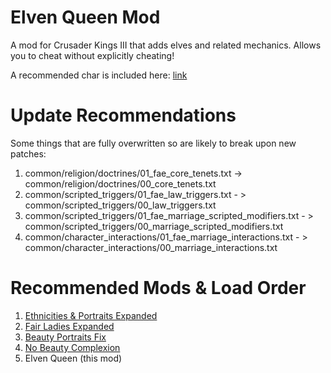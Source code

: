# Elven Queen Mod
A mod for Crusader Kings III that adds elves and related mechanics. Allows you to cheat without explicitly cheating!

A recommended char is included here: [link](/customCharAndCOA/customCharDNA.txt)

# Update Recommendations
Some things that are fully overwritten so are likely to break upon new patches:
1. common/religion/doctrines/01_fae_core_tenets.txt -> common/religion/doctrines/00_core_tenets.txt
2. common/scripted_triggers/01_fae_law_triggers.txt - > common/scripted_triggers/00_law_triggers.txt
3. common/scripted_triggers/01_fae_marriage_scripted_modifiers.txt - > common/scripted_triggers/00_marriage_scripted_modifiers.txt
4. common/character_interactions/01_fae_marriage_interactions.txt - > common/character_interactions/00_marriage_interactions.txt

# Recommended Mods & Load Order
1. [Ethnicities & Portraits Expanded](https://steamcommunity.com/sharedfiles/filedetails/?id=2507209632)
2. [Fair Ladies Expanded](https://steamcommunity.com/sharedfiles/filedetails/?id=2783349674)
3. [Beauty Portraits Fix](https://steamcommunity.com/sharedfiles/filedetails/?id=2601477386)
4. [No Beauty Complexion](https://steamcommunity.com/sharedfiles/filedetails/?id=2436599532)
5. Elven Queen (this mod)
